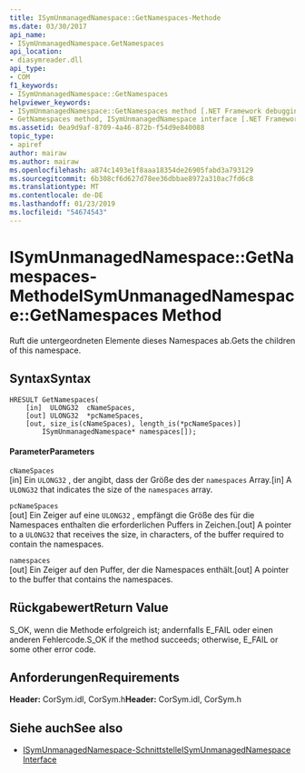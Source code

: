 ```yaml
---
title: ISymUnmanagedNamespace::GetNamespaces-Methode
ms.date: 03/30/2017
api_name:
- ISymUnmanagedNamespace.GetNamespaces
api_location:
- diasymreader.dll
api_type:
- COM
f1_keywords:
- ISymUnmanagedNamespace::GetNamespaces
helpviewer_keywords:
- ISymUnmanagedNamespace::GetNamespaces method [.NET Framework debugging]
- GetNamespaces method, ISymUnmanagedNamespace interface [.NET Framework debugging]
ms.assetid: 0ea9d9af-8709-4a46-872b-f54d9e840088
topic_type:
- apiref
author: mairaw
ms.author: mairaw
ms.openlocfilehash: a874c1493e1f8aaa18354de26905fabd3a793129
ms.sourcegitcommit: 6b308cf6d627d78ee36dbbae8972a310ac7fd6c8
ms.translationtype: MT
ms.contentlocale: de-DE
ms.lasthandoff: 01/23/2019
ms.locfileid: "54674543"
---
```

# <a name="isymunmanagednamespacegetnamespaces-method"></a><span data-ttu-id="acf51-102">ISymUnmanagedNamespace::GetNamespaces-Methode</span><span class="sxs-lookup"><span data-stu-id="acf51-102">ISymUnmanagedNamespace::GetNamespaces Method</span></span>
<span data-ttu-id="acf51-103">Ruft die untergeordneten Elemente dieses Namespaces ab.</span><span class="sxs-lookup"><span data-stu-id="acf51-103">Gets the children of this namespace.</span></span>  
  
## <a name="syntax"></a><span data-ttu-id="acf51-104">Syntax</span><span class="sxs-lookup"><span data-stu-id="acf51-104">Syntax</span></span>  
  
```  
HRESULT GetNamespaces(  
    [in]  ULONG32  cNameSpaces,  
    [out] ULONG32  *pcNameSpaces,  
    [out, size_is(cNameSpaces), length_is(*pcNameSpaces)]  
        ISymUnmanagedNamespace* namespaces[]);  
```  
  
#### <a name="parameters"></a><span data-ttu-id="acf51-105">Parameter</span><span class="sxs-lookup"><span data-stu-id="acf51-105">Parameters</span></span>  
 `cNameSpaces`  
 <span data-ttu-id="acf51-106">[in] Ein `ULONG32` , der angibt, dass der Größe des der `namespaces` Array.</span><span class="sxs-lookup"><span data-stu-id="acf51-106">[in] A `ULONG32` that indicates the size of the `namespaces` array.</span></span>  
  
 `pcNameSpaces`  
 <span data-ttu-id="acf51-107">[out] Ein Zeiger auf eine `ULONG32` , empfängt die Größe des für die Namespaces enthalten die erforderlichen Puffers in Zeichen.</span><span class="sxs-lookup"><span data-stu-id="acf51-107">[out] A pointer to a `ULONG32` that receives the size, in characters, of the buffer required to contain the namespaces.</span></span>  
  
 `namespaces`  
 <span data-ttu-id="acf51-108">[out] Ein Zeiger auf den Puffer, der die Namespaces enthält.</span><span class="sxs-lookup"><span data-stu-id="acf51-108">[out] A pointer to the buffer that contains the namespaces.</span></span>  
  
## <a name="return-value"></a><span data-ttu-id="acf51-109">Rückgabewert</span><span class="sxs-lookup"><span data-stu-id="acf51-109">Return Value</span></span>  
 <span data-ttu-id="acf51-110">S_OK, wenn die Methode erfolgreich ist; andernfalls E_FAIL oder einen anderen Fehlercode.</span><span class="sxs-lookup"><span data-stu-id="acf51-110">S_OK if the method succeeds; otherwise, E_FAIL or some other error code.</span></span>  
  
## <a name="requirements"></a><span data-ttu-id="acf51-111">Anforderungen</span><span class="sxs-lookup"><span data-stu-id="acf51-111">Requirements</span></span>  
 <span data-ttu-id="acf51-112">**Header:** CorSym.idl, CorSym.h</span><span class="sxs-lookup"><span data-stu-id="acf51-112">**Header:** CorSym.idl, CorSym.h</span></span>  
  
## <a name="see-also"></a><span data-ttu-id="acf51-113">Siehe auch</span><span class="sxs-lookup"><span data-stu-id="acf51-113">See also</span></span>
- [<span data-ttu-id="acf51-114">ISymUnmanagedNamespace-Schnittstelle</span><span class="sxs-lookup"><span data-stu-id="acf51-114">ISymUnmanagedNamespace Interface</span></span>](../../../../docs/framework/unmanaged-api/diagnostics/isymunmanagednamespace-interface.md)
